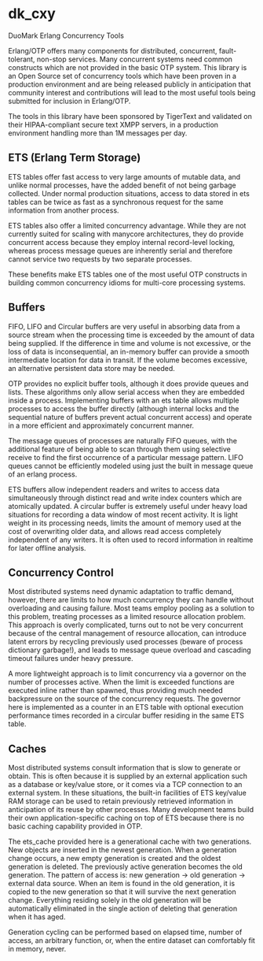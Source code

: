 dk_cxy
======

DuoMark Erlang Concurrency Tools

Erlang/OTP offers many components for distributed, concurrent, fault-tolerant, non-stop services. Many concurrent systems need common constructs which are not provided in the basic OTP system. This library is an Open Source set of concurrency tools which have been proven in a production environment and are being released publicly in anticipation that community interest and contributions will lead to the most useful tools being submitted for inclusion in Erlang/OTP.

The tools in this library have been sponsored by TigerText and validated on their HIPAA-compliant secure text XMPP servers, in a production environment handling more than 1M messages per day.


ETS (Erlang Term Storage)
-------------------------

ETS tables offer fast access to very large amounts of mutable data, and unlike normal processes, have the added benefit of not being garbage collected. Under normal production situations, access to data stored in ets tables can be twice as fast as a synchronous request for the same information from another process.

ETS tables also offer a limited concurrency advantage. While they are not currently suited for scaling with manycore architectures, they do provide concurrent access because they employ internal record-level locking, whereas process message queues are inherently serial and therefore cannot service two requests by two separate processes. 

These benefits make ETS tables one of the most useful OTP constructs in building common concurrency idioms for multi-core processing systems.


Buffers
-------

FIFO, LIFO and Circular buffers are very useful in absorbing data from a source stream when the processing time is exceeded by the amount of data being supplied. If the difference in time and volume is not excessive, or the loss of data is inconsequential, an in-memory buffer can provide a smooth intermediate location for data in transit. If the volume becomes excessive, an alternative persistent data store may be needed.

OTP provides no explicit buffer tools, although it does provide queues and lists. These algorithms only allow serial access when they are embedded inside a process. Implementing buffers with an ets table allows multiple processes to access the buffer directly (although internal locks and the sequential nature of buffers prevent actual concurrent access) and operate in a more efficient and approximately concurrent manner.

The message queues of processes are naturally FIFO queues, with the additional feature of being able to scan through them using selective receive to find the first occurrence of a particular message pattern. LIFO queues cannot be efficiently modeled using just the built in message queue of an erlang process.

ETS buffers allow independent readers and writes to access data simultaneously through distinct read and write index counters which are atomically updated. A circular buffer is extremely useful under heavy load situations for recording a data window of most recent activity. It is light weight in its processing needs, limits the amount of memory used at the cost of overwriting older data, and allows read access completely independent of any writers. It is often used to record information in realtime for later offline analysis.


Concurrency Control
-------------------

Most distributed systems need dynamic adaptation to traffic demand, however, there are limits to how much concurrency they can handle without overloading and causing failure. Most teams employ pooling as a solution to this problem, treating processes as a limited resource allocation problem. This approach is overly complicated, turns out to not be very concurrent because of the central management of resource allocation, can introduce latent errors by recycling previously used processes (beware of process dictionary garbage!), and leads to message queue overload and cascading timeout failures under heavy pressure.

A more lightweight approach is to limit concurrency via a governor on the number of processes active. When the limit is exceeded functions are executed inline rather than spawned, thus providing much needed backpressure on the source of the concurrency requests. The governor here is implemented as a counter in an ETS table with optional execution performance times recorded in a circular buffer residing in the same ETS table.


Caches
------

Most distributed systems consult information that is slow to generate or obtain. This is often because it is supplied by an external application such as a database or key/value store, or it comes via a TCP connection to an external system. In these situations, the built-in facilities of ETS key/value RAM storage can be used to retain previously retrieved information in anticipation of its reuse by other processes. Many development teams build their own application-specific caching on top of ETS because there is no basic caching capability provided in OTP.

The ets_cache provided here is a generational cache with two generations. New objects are inserted in the newest generation. When a generation change occurs, a new empty generation is created and the oldest generation is deleted. The previously active generation becomes the old generation. The pattern of access is: new generation -> old generation -> external data source. When an item is found in the old generation, it is copied to the new generation so that it will survive the next generation change. Everything residing solely in the old generation will be automatically eliminated in the single action of deleting that generation when it has aged.

Generation cycling can be performed based on elapsed time, number of access, an arbitrary function, or, when the entire dataset can comfortably fit in memory, never.

